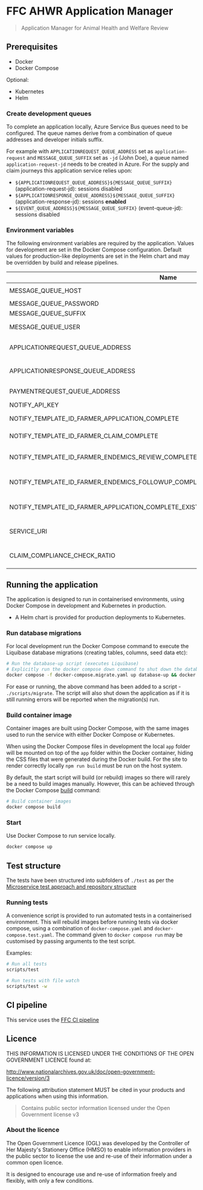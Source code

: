 # FFC AHWR Application Manager

> Application Manager for Animal Health and Welfare Review

## Prerequisites

- Docker
- Docker Compose

Optional:

- Kubernetes
- Helm

### Create development queues

To complete an application locally, Azure Service Bus queues need to be configured. The queue names derive from a combination of queue addresses and developer initials suffix.

For example with `APPLICATIONREQUEST_QUEUE_ADDRESS` set as `application-request` and `MESSAGE_QUEUE_SUFFIX` set as `-jd` (John Doe), a queue named `application-request-jd` needs to be created in Azure. For the supply and claim journeys this application service relies upon:

- `${APPLICATIONREQUEST_QUEUE_ADDRESS}${MESSAGE_QUEUE_SUFFIX}` (application-request-jd): sessions disabled
- `${APPLICATIONRESPONSE_QUEUE_ADDRESS}${MESSAGE_QUEUE_SUFFIX}` (application-response-jd): sessions **enabled**
- `${EVENT_QUEUE_ADDRESS}${MESSAGE_QUEUE_SUFFIX}` (event-queue-jd): sessions disabled

### Environment variables

The following environment variables are required by the application.
Values for development are set in the Docker Compose configuration. Default
values for production-like deployments are set in the Helm chart and may be
overridden by build and release pipelines.

| Name                                                                                   | Description                                                                                      |
| -------------------------------------------------------------------------------------- | ------------------------------------------------------------------------------------------------ |
| MESSAGE_QUEUE_HOST                                                                     | Azure Service Bus hostname, e.g. `myservicebus.servicebus.windows.net`                           |
| MESSAGE_QUEUE_PASSWORD                                                                 | Azure Service Bus SAS policy key                                                                 |
| MESSAGE_QUEUE_SUFFIX                                                                   | Developer initials                                                                               |
| MESSAGE_QUEUE_USER                                                                     | Azure Service Bus SAS policy name, e.g. `RootManageSharedAccessKey`                              |
| APPLICATIONREQUEST_QUEUE_ADDRESS                                                       | Azure Service Bus message request queue name, e.g. `application-request`                         |
| APPLICATIONRESPONSE_QUEUE_ADDRESS                                                      | Azure Service Bus message response queue name, e.g. `application-response`                       |
| PAYMENTREQUEST_QUEUE_ADDRESS                                                           | Azure Service Bus message request queue name, e.g. `payment-request`                             |
| NOTIFY_API_KEY                                                                         | GOV.UK Notify API Key                                                                            |
| NOTIFY_TEMPLATE_ID_FARMER_APPLICATION_COMPLETE                                         | Id of email template used for farmer application complete                                        |
| NOTIFY_TEMPLATE_ID_FARMER_CLAIM_COMPLETE                                               | Id of email template used to notify farmer for claim being completed                             |
| NOTIFY_TEMPLATE_ID_FARMER_ENDEMICS_REVIEW_COMPLETE                                     | Id of email template used to notify farmer for Endemics Review claim being completed             |
| NOTIFY_TEMPLATE_ID_FARMER_ENDEMICS_FOLLOWUP_COMPLETE                                   | Id of email template used to notify farmer for Endemics Follow-up claim being completed          |
| NOTIFY_TEMPLATE_ID_FARMER_APPLICATION_COMPLETE_EXISTING_USER_REJECTED_WITHIN_10_MONTHS | Id of email template used to notify farmers with rejected old world agreements within 10months   |
| SERVICE_URI                                                                            | URI of service (used in links, in emails) e.g. `http://localhost:3000` or `https://defra.gov.uk` |
| CLAIM_COMPLIANCE_CHECK_RATIO                                                           | The ratio in which claims require a compliance check, e.g. 3 means one in every 3 claims         |

## Running the application

The application is designed to run in containerised environments, using Docker
Compose in development and Kubernetes in production.

- A Helm chart is provided for production deployments to Kubernetes.

### Run database migrations

For local development run the Docker Compose command to execute the
Liquibase database migrations (creating tables, columns, seed data etc):

```sh
# Run the database-up script (executes Liquibase)
# Explicitly run the docker compose down command to shut down the database container
docker compose -f docker-compose.migrate.yaml up database-up && docker compose -f docker-compose.migrate.yaml down
```

For ease or running, the above command has been added to a script -
`./scripts/migrate`. The script will also shut down the application as if it is
still running errors will be reported when the migration(s) run.

### Build container image

Container images are built using Docker Compose, with the same images used to
run the service with either Docker Compose or Kubernetes.

When using the Docker Compose files in development the local `app` folder will
be mounted on top of the `app` folder within the Docker container, hiding the
CSS files that were generated during the Docker build. For the site to render
correctly locally `npm run build` must be run on the host system.

By default, the start script will build (or rebuild) images so there will
rarely be a need to build images manually. However, this can be achieved
through the Docker Compose
[build](https://docs.docker.com/compose/reference/build/) command:

```sh
# Build container images
docker compose build
```

### Start

Use Docker Compose to run service locally.

```sh
docker compose up
```

## Test structure

The tests have been structured into subfolders of `./test` as per the
[Microservice test approach and repository structure](https://eaflood.atlassian.net/wiki/spaces/FPS/pages/1845396477/Microservice+test+approach+and+repository+structure)

### Running tests

A convenience script is provided to run automated tests in a containerised
environment. This will rebuild images before running tests via docker compose,
using a combination of `docker-compose.yaml` and `docker-compose.test.yaml`.
The command given to `docker compose run` may be customised by passing
arguments to the test script.

Examples:

```sh
# Run all tests
scripts/test

# Run tests with file watch
scripts/test -w
```

## CI pipeline

This service uses the [FFC CI pipeline](https://github.com/DEFRA/ffc-jenkins-pipeline-library)

## Licence

THIS INFORMATION IS LICENSED UNDER THE CONDITIONS OF THE OPEN GOVERNMENT
LICENCE found at:

<http://www.nationalarchives.gov.uk/doc/open-government-licence/version/3>

The following attribution statement MUST be cited in your products and
applications when using this information.

> Contains public sector information licensed under the Open Government license
> v3

### About the licence

The Open Government Licence (OGL) was developed by the Controller of Her
Majesty's Stationery Office (HMSO) to enable information providers in the
public sector to license the use and re-use of their information under a common
open licence.

It is designed to encourage use and re-use of information freely and flexibly,
with only a few conditions.
